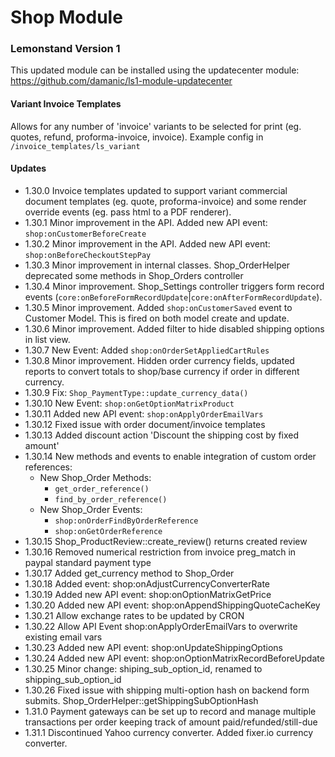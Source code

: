 # Shop Module

### Lemonstand Version 1
This updated module can be installed using the updatecenter module: https://github.com/damanic/ls1-module-updatecenter

#### Variant Invoice Templates
Allows for any number of 'invoice' variants to be selected for print (eg. quotes, refund, proforma-invoice, invoice). Example config in `/invoice_templates/ls_variant`

#### Updates
- 1.30.0 Invoice templates updated to support variant commercial document templates (eg. quote, proforma-invoice) and some render override events (eg. pass html to a PDF renderer).
- 1.30.1 Minor improvement in the API. Added new API event: `shop:onCustomerBeforeCreate`
- 1.30.2 Minor improvement in the API. Added new API event: `shop:onBeforeCheckoutStepPay`
- 1.30.3 Minor improvement in internal classes. Shop_OrderHelper deprecated some methods in Shop_Orders controller
- 1.30.4 Minor improvement. Shop_Settings controller triggers form record events (`core:onBeforeFormRecordUpdate`|`core:onAfterFormRecordUpdate`).
- 1.30.5 Minor improvement. Added `shop:onCustomerSaved` event to Customer Model. This is fired on both model create and update.
- 1.30.6 Minor improvement. Added filter to hide disabled shipping options in list view.
- 1.30.7 New Event: Added `shop:onOrderSetAppliedCartRules`
- 1.30.8 Minor improvement. Hidden order currency fields, updated reports to convert totals to shop/base currency if order in different currency.
- 1.30.9 Fix: `Shop_PaymentType::update_currency_data()`
- 1.30.10 New Event: `shop:onGetOptionMatrixProduct`
- 1.30.11 Added new API event: `shop:onApplyOrderEmailVars`
- 1.30.12 Fixed issue with order document/invoice templates
- 1.30.13 Added discount action 'Discount the shipping cost by fixed amount'
- 1.30.14 New methods and events to enable integration of custom order references:
    - New Shop_Order Methods:
        - `get_order_reference()` 
        - `find_by_order_reference()`
    - New Shop_Order Events: 
         - `shop:onOrderFindByOrderReference`
         - `shop:onGetOrderReference`
- 1.30.15 Shop_ProductReview::create_review() returns created review
- 1.30.16 Removed numerical restriction from invoice preg_match in paypal standard payment type
- 1.30.17 Added get_currency method to Shop_Order
- 1.30.18 Added event: shop:onAdjustCurrencyConverterRate
- 1.30.19 Added new API event: shop:onOptionMatrixGetPrice
- 1.30.20 Added new API event: shop:onAppendShippingQuoteCacheKey
- 1.30.21 Allow exchange rates to be updated by CRON
- 1.30.22 Allow API Event shop:onApplyOrderEmailVars to overwrite existing email vars
- 1.30.23 Added new API event: shop:onUpdateShippingOptions
- 1.30.24 Added new API event: shop:onOptionMatrixRecordBeforeUpdate
- 1.30.25 Minor change: shiping_sub_option_id, renamed to shipping_sub_option_id
- 1.30.26 Fixed issue with shipping multi-option hash on backend form submits. Shop_OrderHelper::getShippingSubOptionHash
- 1.31.0 Payment gateways can be set up to record and manage multiple transactions per order keeping track of amount paid/refunded/still-due
- 1.31.1 Discontinued Yahoo currency converter. Added fixer.io currency converter.